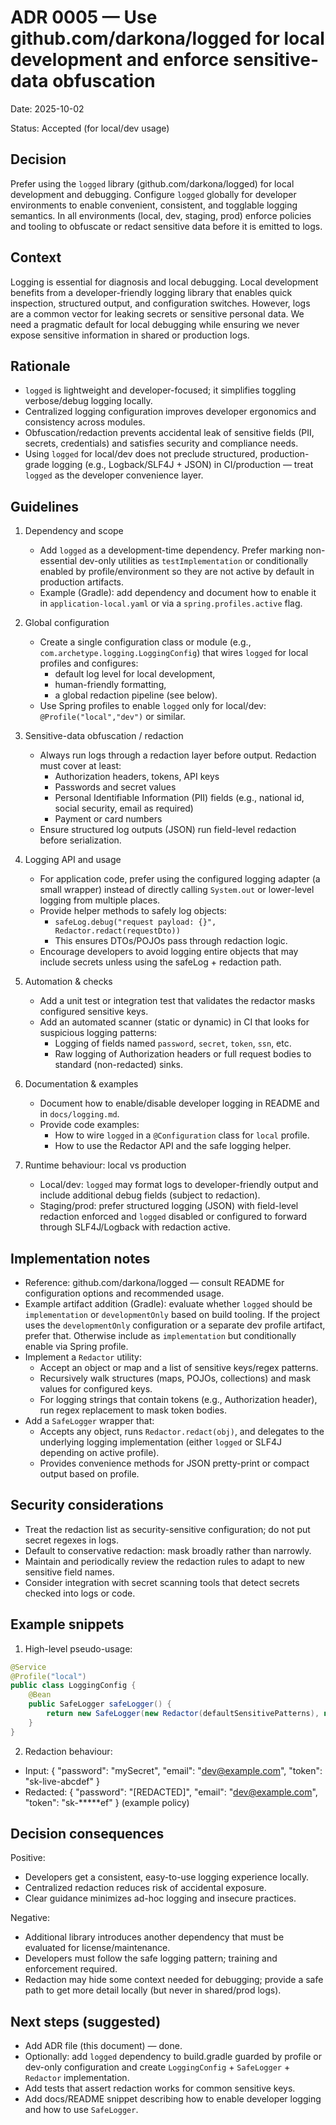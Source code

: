 # ADR 0005 — Use github.com/darkona/logged for local development and enforce sensitive-data obfuscation

Date: 2025-10-02

Status: Accepted (for local/dev usage)

Decision
--------
Prefer using the `logged` library (github.com/darkona/logged) for local development and debugging. Configure `logged` globally for developer environments to
enable convenient, consistent, and togglable logging semantics. In all environments (local, dev, staging, prod) enforce policies and tooling to obfuscate or
redact sensitive data before it is emitted to logs.

Context
-------
Logging is essential for diagnosis and local debugging. Local development benefits from a developer-friendly logging library that enables quick inspection,
structured output, and configuration switches. However, logs are a common vector for leaking secrets or sensitive personal data. We need a pragmatic default for
local debugging while ensuring we never expose sensitive information in shared or production logs.

Rationale
---------

- `logged` is lightweight and developer-focused; it simplifies toggling verbose/debug logging locally.
- Centralized logging configuration improves developer ergonomics and consistency across modules.
- Obfuscation/redaction prevents accidental leak of sensitive fields (PII, secrets, credentials) and satisfies security and compliance needs.
- Using `logged` for local/dev does not preclude structured, production-grade logging (e.g., Logback/SLF4J + JSON) in CI/production — treat `logged` as the
  developer convenience layer.

Guidelines
----------

1. Dependency and scope
    - Add `logged` as a development-time dependency. Prefer marking non-essential dev-only utilities as `testImplementation` or conditionally enabled by
      profile/environment so they are not active by default in production artifacts.
    - Example (Gradle): add dependency and document how to enable it in `application-local.yaml` or via a `spring.profiles.active` flag.

2. Global configuration
    - Create a single configuration class or module (e.g., `com.archetype.logging.LoggingConfig`) that wires `logged` for local profiles and configures:
        - default log level for local development,
        - human-friendly formatting,
        - a global redaction pipeline (see below).
    - Use Spring profiles to enable `logged` only for local/dev: `@Profile("local","dev")` or similar.

3. Sensitive-data obfuscation / redaction
    - Always run logs through a redaction layer before output. Redaction must cover at least:
        - Authorization headers, tokens, API keys
        - Passwords and secret values
        - Personal Identifiable Information (PII) fields (e.g., national id, social security, email as required)
        - Payment or card numbers
    - Ensure structured log outputs (JSON) run field-level redaction before serialization.

4. Logging API and usage
    - For application code, prefer using the configured logging adapter (a small wrapper) instead of directly calling `System.out` or lower-level logging from
      multiple places.
    - Provide helper methods to safely log objects:
        - `safeLog.debug("request payload: {}", Redactor.redact(requestDto))`
        - This ensures DTOs/POJOs pass through redaction logic.
    - Encourage developers to avoid logging entire objects that may include secrets unless using the safeLog + redaction path.

5. Automation & checks
    - Add a unit test or integration test that validates the redactor masks configured sensitive keys.
    - Add an automated scanner (static or dynamic) in CI that looks for suspicious logging patterns:
        - Logging of fields named `password`, `secret`, `token`, `ssn`, etc.
        - Raw logging of Authorization headers or full request bodies to standard (non-redacted) sinks.

6. Documentation & examples
    - Document how to enable/disable developer logging in README and in `docs/logging.md`.
    - Provide code examples:
        - How to wire `logged` in a `@Configuration` class for `local` profile.
        - How to use the Redactor API and the safe logging helper.

7. Runtime behaviour: local vs production
    - Local/dev: `logged` may format logs to developer-friendly output and include additional debug fields (subject to redaction).
    - Staging/prod: prefer structured logging (JSON) with field-level redaction enforced and `logged` disabled or configured to forward through SLF4J/Logback
      with redaction active.

Implementation notes
--------------------

- Reference: github.com/darkona/logged — consult README for configuration options and recommended usage.
- Example artifact addition (Gradle): evaluate whether `logged` should be `implementation` or `developmentOnly` based on build tooling. If the project uses the
  `developmentOnly` configuration or a separate dev profile artifact, prefer that. Otherwise include as `implementation` but conditionally enable via Spring
  profile.
- Implement a `Redactor` utility:
    - Accept an object or map and a list of sensitive keys/regex patterns.
    - Recursively walk structures (maps, POJOs, collections) and mask values for configured keys.
    - For logging strings that contain tokens (e.g., Authorization header), run regex replacement to mask token bodies.
- Add a `SafeLogger` wrapper that:
    - Accepts any object, runs `Redactor.redact(obj)`, and delegates to the underlying logging implementation (either `logged` or SLF4J depending on active
      profile).
    - Provides convenience methods for JSON pretty-print or compact output based on profile.

Security considerations
-----------------------

- Treat the redaction list as security-sensitive configuration; do not put secret regexes in logs.
- Default to conservative redaction: mask broadly rather than narrowly.
- Maintain and periodically review the redaction rules to adapt to new sensitive field names.
- Consider integration with secret scanning tools that detect secrets checked into logs or code.

Example snippets
----------------

1) High-level pseudo-usage:

```java
@Service
@Profile("local")
public class LoggingConfig {
    @Bean
    public SafeLogger safeLogger() {
        return new SafeLogger(new Redactor(defaultSensitivePatterns), new LoggedAdapter());
    }
}
```

2) Redaction behaviour:

- Input: { "password": "mySecret", "email": "dev@example.com", "token": "sk-live-abcdef" }
- Redacted: { "password": "[REDACTED]", "email": "dev@example.com", "token": "sk-*****ef" } (example policy)

Decision consequences
---------------------
Positive:

- Developers get a consistent, easy-to-use logging experience locally.
- Centralized redaction reduces risk of accidental exposure.
- Clear guidance minimizes ad-hoc logging and insecure practices.

Negative:

- Additional library introduces another dependency that must be evaluated for license/maintenance.
- Developers must follow the safe logging pattern; training and enforcement required.
- Redaction may hide some context needed for debugging; provide a safe path to get more detail locally (but never in shared/prod logs).

Next steps (suggested)
----------------------

- Add ADR file (this document) — done.
- Optionally: add `logged` dependency to build.gradle guarded by profile or dev-only configuration and create `LoggingConfig` + `SafeLogger` + `Redactor`
  implementation.
- Add tests that assert redaction works for common sensitive keys.
- Add docs/README snippet describing how to enable developer logging and how to use `SafeLogger`.
